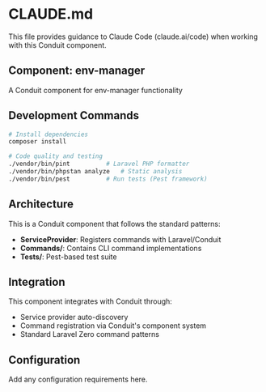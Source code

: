 # CLAUDE.md

This file provides guidance to Claude Code (claude.ai/code) when working with this Conduit component.

## Component: env-manager

A Conduit component for env-manager functionality

## Development Commands

```bash
# Install dependencies
composer install

# Code quality and testing
./vendor/bin/pint          # Laravel PHP formatter
./vendor/bin/phpstan analyze   # Static analysis  
./vendor/bin/pest          # Run tests (Pest framework)
```

## Architecture

This is a Conduit component that follows the standard patterns:
- **ServiceProvider**: Registers commands with Laravel/Conduit
- **Commands/**: Contains CLI command implementations
- **Tests/**: Pest-based test suite

## Integration

This component integrates with Conduit through:
- Service provider auto-discovery
- Command registration via Conduit's component system
- Standard Laravel Zero command patterns

## Configuration

Add any configuration requirements here.